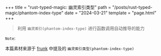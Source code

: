 +++
title =  "rust-typed-magic: 幽灵索引类型"
path = "/posts/rust-typed-magic/phantom-index-type"
date = "2024-03-21"
template = "page.html"
+++

> 利用 `幽灵索引(phantom-index-type)` 进行函数调用自动推导的能力  

<!-- more -->

`Note`:  

本篇素材来源于 [frunk](https://crates.io/crates/frunk) 中提及的 `幽灵索引类型(phantom-index-type)`  


